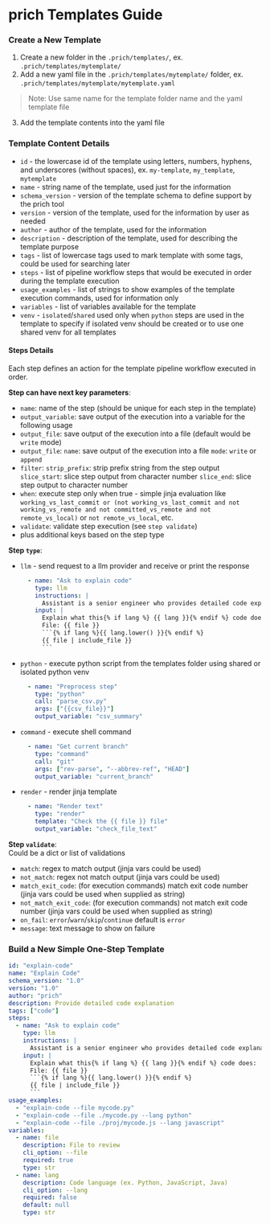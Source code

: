# prich Templates Guide

### Create a New Template

1. Create a new folder in the `.prich/templates/`, ex. `.prich/templates/mytemplate/`
2. Add a new yaml file in the `.prich/templates/mytemplate/` folder, ex. `.prich/templates/mytemplate/mytemplate.yaml`
> Note: Use same name for the template folder name and the yaml template file
3. Add the template contents into the yaml file

### Template Content Details

* `id` - the lowercase id of the template using letters, numbers, hyphens, and underscores (without spaces), ex. `my-template`, `my_template`, `mytemplate` 
* `name` - string name of the template, used just for the information
* `schema_version` - version of the template schema to define support by the prich tool
* `version` - version of the template, used for the information by user as needed
* `author` - author of the template, used for the information
* `description` - description of the template, used for describing the template purpose
* `tags` - list of lowercase tags used to mark template with some tags, could be used for searching later
* `steps` - list of pipeline workflow steps that would be executed in order during the template execution
* `usage_examples` - list of strings to show examples of the template execution commands, used for information only
* `variables` - list of variables available for the template
* `venv` - `isolated`/`shared` used only when `python` steps are used in the template to specify if isolated venv should be created or to use one shared venv for all templates

#### Steps Details  
Each step defines an action for the template pipeline workflow executed in order.

**Step can have next key parameters**:
* `name`: name of the step (should be unique for each step in the template)
* `output_variable`: save output of the execution into a variable for the following usage
* `output_file`: save output of the execution into a file (default would be `write` mode)
* `output_file`: 
    `name`: save output of the execution into a file
    `mode`: `write` or `append`
* `filter`:
    `strip_prefix`: strip prefix string from the step output
    `slice_start`: slice step output from character number
    `slice_end`: slice step output to character number
* `when`: execute step only when true - simple jinja evaluation like `working_vs_last_commit or (not working_vs_last_commit and not working_vs_remote and not committed_vs_remote and not remote_vs_local)` or `not remote_vs_local`, etc.
* `validate`: validate step execution (see `step validate`)
* plus additional keys based on the step type

**Step `type`**:
* `llm` - send request to a llm provider and receive or print the response
    ```yaml
      - name: "Ask to explain code"
        type: llm
        instructions: |
          Assistant is a senior engineer who provides detailed code explanation.
        input: |
          Explain what this{% if lang %} {{ lang }}{% endif %} code does:
          File: {{ file }}
          ```{% if lang %}{{ lang.lower() }}{% endif %}
          {{ file | include_file }}
          ```
    ```

* `python` - execute python script from the templates folder using shared or isolated python venv
    ```yaml
      - name: "Preprocess step"
        type: "python"
        call: "parse_csv.py"
        args: ["{{csv_file}}"]
        output_variable: "csv_summary"
    ```

* `command` - execute shell command
    ```yaml
      - name: "Get current branch"
        type: "command"
        call: "git"
        args: ["rev-parse", "--abbrev-ref", "HEAD"]
        output_variable: "current_branch"
    ```

* `render` - render jinja template
    ```yaml
      - name: "Render text"
        type: "render"
        template: "Check the {{ file }} file"
        output_variable: "check_file_text"
    ```

**Step `validate`**:  
Could be a dict or list of validations
* `match`: regex to match output (jinja vars could be used)
* `not_match`: regex not match output (jinja vars could be used)
* `match_exit_code`: (for execution commands) match exit code number (jinja vars could be used when supplied as string)
* `not_match_exit_code`: (for execution commands) not match exit code number (jinja vars could be used when supplied as string)
* `on_fail`: `error`/`warn`/`skip`/`continue` default is `error`
* `message`: text message to show on failure


### Build a New Simple One-Step Template

```yaml
id: "explain-code"
name: "Explain Code"
schema_version: "1.0"
version: "1.0"
author: "prich"
description: Provide detailed code explanation
tags: ["code"]
steps:
  - name: "Ask to explain code"
    type: llm
    instructions: |
      Assistant is a senior engineer who provides detailed code explanation.
    input: |
      Explain what this{% if lang %} {{ lang }}{% endif %} code does:
      File: {{ file }}
      ```{% if lang %}{{ lang.lower() }}{% endif %}
      {{ file | include_file }}
      ```
usage_examples:
  - "explain-code --file mycode.py"
  - "explain-code --file ./mycode.py --lang python"
  - "explain-code --file ./proj/mycode.js --lang javascript"
variables:
  - name: file
    description: File to review
    cli_option: --file
    required: true
    type: str
  - name: lang
    description: Code language (ex. Python, JavaScript, Java)
    cli_option: --lang
    required: false
    default: null
    type: str
```